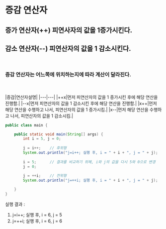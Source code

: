 # 증감 연산자
## 증가 연산자(++) 피연사자의 값을 1증가시킨다.
## 감소 연산자(--) 피연산자의 값을 1 감소시킨다.
<br>

<!-- text -->
### 증감 연산자는 어느쪽에 위치하는지에 따라 계산이 달라진다.
<br><br>
|증감|연산자설명|
|---|---|
|++x|먼저 피연산자의 값을 1 증가시킨 후에 해당 연산을 진행함.|
|--x|먼저 피연산자의 값을 1 감소시킨 후에 해당 연산을 진행함.|
|x++|먼저 해당 연산을 수행하고 나서, 피연산자의 값을 1 증가시킴.|
|x--|먼저 해당 연산을 수행하고 나서, 피연산자의 값을 1 감소시킴.|
<br>

```java
public class main {

	public static void main(String[] args) {
		int i = 5, j = 0;
		
		j = i++;	// 후위형
		System.out.println("j=i++; 실행 후, i = " + i + ", j = " + j);
		
		i = 5;		// 결과를 비교하기 위해, i와 j의 값을 다시 5와 0으로 변경
		j = 0;
		
		j = ++i;	// 전위형
		System.out.println("j=++i; 실행 후, i = " + i + ", j = " + j);

	}
}
```
실행 결과 : 
1. j=i++; 실행 후, i = 6, j = 5
2. j=++i; 실행 후, i = 6, j = 6            

